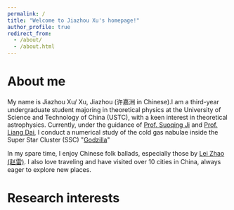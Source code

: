 ```yaml
---
permalink: /
title: "Welcome to Jiazhou Xu's homepage!"
author_profile: true
redirect_from: 
  - /about/
  - /about.html
---
```

About me
======
My name is Jiazhou Xu/ Xu, Jiazhou (许嘉洲 in Chinese).I am a third-year undergraduate student majoring in theoretical physics at the University of Science and Technology of China (USTC), with a keen interest in theoretical astrophysics. Currently, under the guidance of [Prof. Suoqing Ji](https://astro.fudan.edu.cn/astro_en/7d/74/c45747a687476/page.htm) and [Prof. Liang Dai](https://physics.berkeley.edu/people/faculty/liang-dai), I conduct a numerical study of the cold gas nabulae inside the Super Star Cluster (SSC) "[Godzilla](https://arxiv.org/abs/2404.10755)"

In my spare time, I enjoy Chinese folk ballads, especially those by [Lei Zhao (赵雷)](https://en.wikipedia.org/wiki/Zhao_Lei_(singer)). I also love traveling and have visited over 10 cities in China, always eager to explore new places.

Research interests
======
